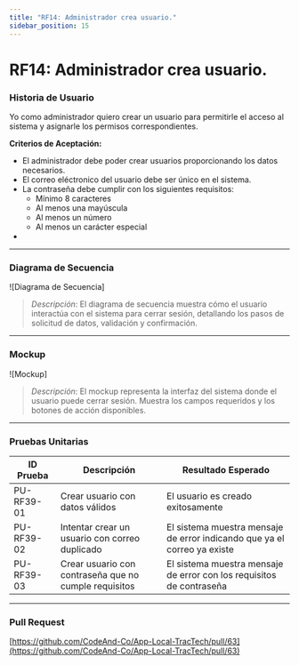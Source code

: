 ```yaml
---
title: "RF14: Administrador crea usuario."  
sidebar_position: 15
---
```


# RF14: Administrador crea usuario.

### Historia de Usuario

Yo como administrador quiero crear un usuario para permitirle el acceso al sistema y asignarle los permisos correspondientes.

  **Criterios de Aceptación:**
  - El administrador debe poder crear usuarios proporcionando los datos necesarios.
  - El correo eléctronico del usuario debe ser único en el sistema.
  - La contraseña debe cumplir con los siguientes requisitos:
    - Mínimo 8 caracteres
    - Al menos una mayúscula
    - Al menos un número
    - Al menos un carácter especial
  -

---

### Diagrama de Secuencia

![Diagrama de Secuencia] 

> *Descripción*: El diagrama de secuencia muestra cómo el usuario interactúa con el sistema para cerrar sesión, detallando los pasos de solicitud de datos, validación y confirmación.

---

### Mockup

![Mockup]

> *Descripción*: El mockup representa la interfaz del sistema donde el usuario puede cerrar sesión. Muestra los campos requeridos y los botones de acción disponibles.

---
### Pruebas Unitarias 
| ID Prueba | Descripción | Resultado Esperado |
|-----------|-------------|--------------------|
|PU-RF39-01|Crear usuario con datos válidos|El usuario es creado exitosamente|
|PU-RF39-02|Intentar crear un usuario con correo duplicado|El sistema muestra mensaje de error indicando que ya el correo ya existe|
|PU-RF39-03|Crear usuario con contraseña que no cumple requisitos| El sistema muestra mensaje de error con los requisitos de contraseña|

---

### Pull Request
[https://github.com/CodeAnd-Co/App-Local-TracTech/pull/63](https://github.com/CodeAnd-Co/App-Local-TracTech/pull/63)
